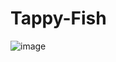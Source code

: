 # Tappy-Fish
![image](https://github.com/yigit-yaldiz/Tappy-Fish/assets/80489072/ab236661-9aad-4bb0-b7bd-5afbd25244d6)
